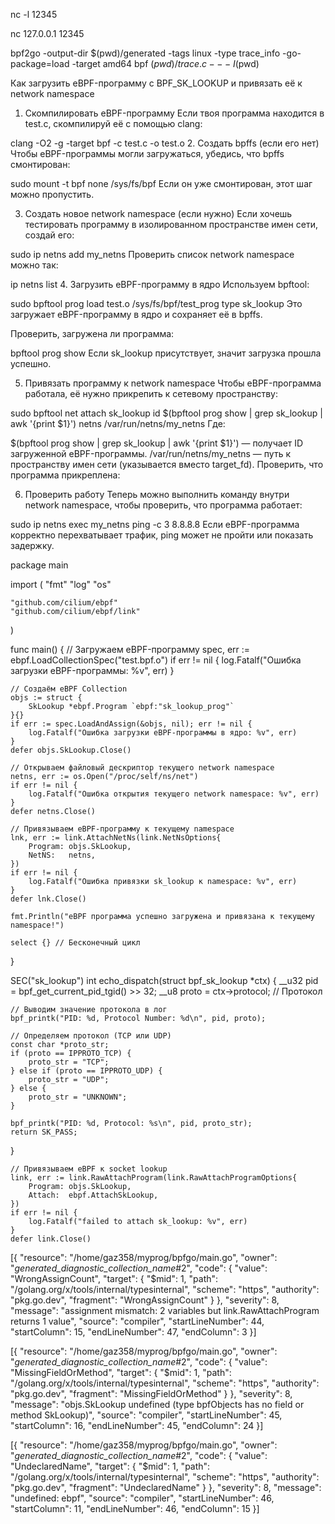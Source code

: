 

nc -l 12345

nc 127.0.0.1 12345



bpf2go -output-dir $(pwd)/generated -tags linux -type trace_info -go-package=load -target amd64 bpf $(pwd)/trace.c -- -I$(pwd)

Как загрузить eBPF-программу с BPF_SK_LOOKUP и привязать её к network namespace
1. Скомпилировать eBPF-программу
Если твоя программа находится в test.c, скомпилируй её с помощью clang:


clang -O2 -g -target bpf -c test.c -o test.o
2. Создать bpffs (если его нет)
Чтобы eBPF-программы могли загружаться, убедись, что bpffs смонтирован:

sudo mount -t bpf none /sys/fs/bpf
Если он уже смонтирован, этот шаг можно пропустить.

3. Создать новое network namespace (если нужно)
Если хочешь тестировать программу в изолированном пространстве имен сети, создай его:


sudo ip netns add my_netns
Проверить список network namespace можно так:


ip netns list
4. Загрузить eBPF-программу в ядро
Используем bpftool:


sudo bpftool prog load test.o /sys/fs/bpf/test_prog type sk_lookup
Это загружает eBPF-программу в ядро и сохраняет её в bpffs.

Проверить, загружена ли программа:


bpftool prog show
Если sk_lookup присутствует, значит загрузка прошла успешно.

5. Привязать программу к network namespace
Чтобы eBPF-программа работала, её нужно прикрепить к сетевому пространству:


sudo bpftool net attach sk_lookup id $(bpftool prog show | grep sk_lookup | awk '{print $1}') netns /var/run/netns/my_netns
Где:

$(bpftool prog show | grep sk_lookup | awk '{print $1}') — получает ID загруженной eBPF-программы.
/var/run/netns/my_netns — путь к пространству имен сети (указывается вместо target_fd).
Проверить, что программа прикреплена:


6. Проверить работу
Теперь можно выполнить команду внутри network namespace, чтобы проверить, что программа работает:


sudo ip netns exec my_netns ping -c 3 8.8.8.8
Если eBPF-программа корректно перехватывает трафик, ping может не пройти или показать задержку.


package main

import (
	"fmt"
	"log"
	"os"

	"github.com/cilium/ebpf"
	"github.com/cilium/ebpf/link"
)

func main() {
	// Загружаем eBPF-программу
	spec, err := ebpf.LoadCollectionSpec("test.bpf.o")
	if err != nil {
		log.Fatalf("Ошибка загрузки eBPF-программы: %v", err)
	}

	// Создаём eBPF Collection
	objs := struct {
		SkLookup *ebpf.Program `ebpf:"sk_lookup_prog"`
	}{}
	if err := spec.LoadAndAssign(&objs, nil); err != nil {
		log.Fatalf("Ошибка загрузки eBPF-программы в ядро: %v", err)
	}
	defer objs.SkLookup.Close()

	// Открываем файловый дескриптор текущего network namespace
	netns, err := os.Open("/proc/self/ns/net")
	if err != nil {
		log.Fatalf("Ошибка открытия текущего network namespace: %v", err)
	}
	defer netns.Close()

	// Привязываем eBPF-программу к текущему namespace
	lnk, err := link.AttachNetNs(link.NetNsOptions{
		Program: objs.SkLookup,
		NetNS:   netns,
	})
	if err != nil {
		log.Fatalf("Ошибка привязки sk_lookup к namespace: %v", err)
	}
	defer lnk.Close()

	fmt.Println("eBPF программа успешно загружена и привязана к текущему namespace!")

	select {} // Бесконечный цикл
}

SEC("sk_lookup")
int echo_dispatch(struct bpf_sk_lookup *ctx)
{
    __u32 pid = bpf_get_current_pid_tgid() >> 32;
    __u8 proto = ctx->protocol; // Протокол

    // Выводим значение протокола в лог
    bpf_printk("PID: %d, Protocol Number: %d\n", pid, proto);

    // Определяем протокол (TCP или UDP)
    const char *proto_str;
    if (proto == IPPROTO_TCP) {
        proto_str = "TCP";
    } else if (proto == IPPROTO_UDP) {
        proto_str = "UDP";
    } else {
        proto_str = "UNKNOWN";
    }

    bpf_printk("PID: %d, Protocol: %s\n", pid, proto_str);
    return SK_PASS;
}

	// Привязываем eBPF к socket lookup
	link, err := link.RawAttachProgram(link.RawAttachProgramOptions{
		Program: objs.SkLookup,
		Attach:  ebpf.AttachSkLookup,
	})
	if err != nil {
		log.Fatalf("failed to attach sk_lookup: %v", err)
	}
	defer link.Close()

 [{
	"resource": "/home/gaz358/myprog/bpfgo/main.go",
	"owner": "_generated_diagnostic_collection_name_#2",
	"code": {
		"value": "WrongAssignCount",
		"target": {
			"$mid": 1,
			"path": "/golang.org/x/tools/internal/typesinternal",
			"scheme": "https",
			"authority": "pkg.go.dev",
			"fragment": "WrongAssignCount"
		}
	},
	"severity": 8,
	"message": "assignment mismatch: 2 variables but link.RawAttachProgram returns 1 value",
	"source": "compiler",
	"startLineNumber": 44,
	"startColumn": 15,
	"endLineNumber": 47,
	"endColumn": 3
}]

[{
	"resource": "/home/gaz358/myprog/bpfgo/main.go",
	"owner": "_generated_diagnostic_collection_name_#2",
	"code": {
		"value": "MissingFieldOrMethod",
		"target": {
			"$mid": 1,
			"path": "/golang.org/x/tools/internal/typesinternal",
			"scheme": "https",
			"authority": "pkg.go.dev",
			"fragment": "MissingFieldOrMethod"
		}
	},
	"severity": 8,
	"message": "objs.SkLookup undefined (type bpfObjects has no field or method SkLookup)",
	"source": "compiler",
	"startLineNumber": 45,
	"startColumn": 16,
	"endLineNumber": 45,
	"endColumn": 24
}]

[{
	"resource": "/home/gaz358/myprog/bpfgo/main.go",
	"owner": "_generated_diagnostic_collection_name_#2",
	"code": {
		"value": "UndeclaredName",
		"target": {
			"$mid": 1,
			"path": "/golang.org/x/tools/internal/typesinternal",
			"scheme": "https",
			"authority": "pkg.go.dev",
			"fragment": "UndeclaredName"
		}
	},
	"severity": 8,
	"message": "undefined: ebpf",
	"source": "compiler",
	"startLineNumber": 46,
	"startColumn": 11,
	"endLineNumber": 46,
	"endColumn": 15
}]














